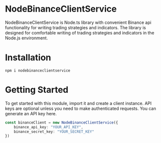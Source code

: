 # NodeBinanceClientService
NodeBinanceClientService is Node.ts library with convenient Binance api functionality for writing trading strategies and indicators. 
The library is designed for comfortable writing of trading strategies and indicators in the Node.js environment.

# Installation
```
npm i nodebinanceclientservice
```

# Getting Started
To get started with this module, import it and create a client instance. API keys are optional unless you need to make authenticated requests. You can generate an API key here.
```TypeScript
const binanceClient = new NodeBinanceClientService({
    binance_api_key: "YOUR_API_KEY",
    binance_secret_key: "YOUR_SECRET_KEY"
})
